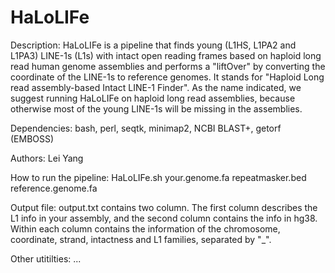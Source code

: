 # HaLoLIFe
Description:
HaLoLIFe is a pipeline that finds young (L1HS, L1PA2 and L1PA3) LINE-1s (L1s) with intact open reading frames based on haploid long read human genome assemblies and performs a "liftOver" by converting the coordinate of the LINE-1s to reference genomes. It stands for "Haploid Long read assembly-based Intact LINE-1 Finder". As the name indicated, we suggest running HaLoLIFe on haploid long read assemblies, because otherwise most of the young LINE-1s will be missing in the assemblies.

Dependencies:
bash, 
perl, 
seqtk, 
minimap2, 
NCBI BLAST+, 
getorf (EMBOSS)

Authors:
Lei Yang

How to run the pipeline:
HaLoLIFe.sh your.genome.fa repeatmasker.bed reference.genome.fa

Output file:
output.txt contains two column. The first column describes the L1 info in your assembly, and the second column contains the info in hg38. Within each column contains the information of the chromosome, coordinate, strand, intactness and L1 families, separated by "_".

Other utitilties:
...
